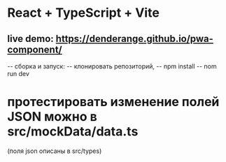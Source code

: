 # React + TypeScript + Vite

live demo: https://denderange.github.io/pwa-component/
--

-- сборка и запуск:
-- клонировать репозиторий,
-- npm install
-- nom run dev

# протестировать изменение полей JSON можно в src/mockData/data.ts

(поля json описаны в src/types)


